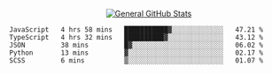 <p align="center">
  <a href="https://github.com/AndyDevv">
    <img src="https://github-readme-stats.vercel.app/api?username=AndyDevv&custom_title=General%20GitHub%20Stats&theme=aura_dark" alt="General GitHub Stats">
  </a>
</p>

<!--START_SECTION:waka-->
```text
JavaScript   4 hrs 58 mins   ███████████▓░░░░░░░░░░░░░   47.21 % 
TypeScript   4 hrs 32 mins   ██████████▓░░░░░░░░░░░░░░   43.12 % 
JSON         38 mins         █▓░░░░░░░░░░░░░░░░░░░░░░░   06.02 % 
Python       13 mins         ▓░░░░░░░░░░░░░░░░░░░░░░░░   02.17 % 
SCSS         6 mins          ▒░░░░░░░░░░░░░░░░░░░░░░░░   01.07 % 
```
<!--END_SECTION:waka-->

